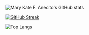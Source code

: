 ![Mary Kate F. Anecito's GitHub stats](https://github-readme-stats.vercel.app/api?username=eisBlume0901&theme=jolly&show_icons=true)

[![GitHub Streak](https://streak-stats.demolab.com?user=eisBlume0901&theme=tokyonight-duo&border_radius=5&date_format=M%20j%5B%2C%20Y%5D)](https://git.io/streak-stats)

![Top Langs](https://github-readme-stats.vercel.app/api/top-langs/?username=eisBlume0901&theme=jolly&hide_progress=true)
